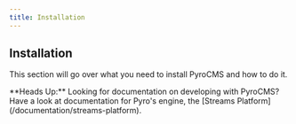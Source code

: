 ```yaml
---
title: Installation  
---
```


## Installation

This section will go over what you need to install PyroCMS and how to do it.

<div class="alert alert-danger">**Heads Up:** Looking for documentation on developing with PyroCMS? Have a look at documentation for Pyro's engine, the [Streams Platform](/documentation/streams-platform).</div>
